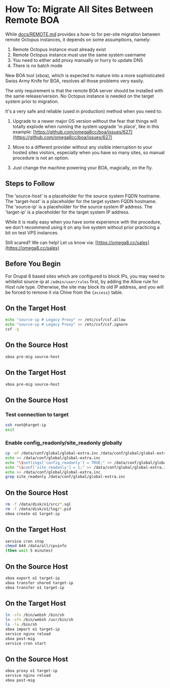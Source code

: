 # How To: Migrate All Sites Between Remote BOA

While [docs/REMOTE.md](https://github.com/omega8cc/boa/tree/5.x-dev/docs/REMOTE.md) provides a how-to for per-site migration between remote Octopus instances, it depends on some assumptions, namely:

1. Remote Octopus instance must already exist
2. Remote Octopus instance must use the same system username
3. You need to either add proxy manually or hurry to update DNS
4. There is no batch mode

New BOA tool (xboa), which is expected to mature into a more sophisticated Swiss Army Knife for BOA, resolves all those problems very easily.

The only requirement is that the remote BOA server should be installed with the same release/version. No Octopus instance is needed on the target system prior to migration.

It's a very safe and reliable (used in production) method when you need to:

1. Upgrade to a newer major OS version without the fear that things will totally explode when running the system upgrade 'in place', like in this example:
   [https://github.com/omega8cc/boa/issues/627](https://github.com/omega8cc/boa/issues/627)

2. Move to a different provider without any visible interruption to your hosted sites visitors, especially when you have so many sites, so manual procedure is not an option.

3. Just change the machine powering your BOA, magically, on the fly.

## Steps to Follow

The 'source-host' is a placeholder for the source system FQDN hostname.
The 'target-host' is a placeholder for the target system FQDN hostname.
The 'source-ip' is a placeholder for the source system IP address.
The 'target-ip' is a placeholder for the target system IP address.

While it is really easy when you have some experience with the procedure, we don't recommend using it on any live system without prior practicing a bit on test VPS instances.

Still scared? We can help! Let us know via: [https://omega8.cc/sales](https://omega8.cc/sales)

## Before You Begin

For Drupal 6 based sites which are configured to block IPs, you may need to whitelist source-ip at `/admin/user/rules` first, by adding the Allow rule for Host rule type. Otherwise, the site may block its old IP address, and you will be forced to remove it via Chive from the `{access}` table.

## On the Target Host

```sh
echo "source-ip # Legacy Proxy" >> /etc/csf/csf.allow
echo "source-ip # Legacy Proxy" >> /etc/csf/csf.ignore
csf -q
```

## On the Source Host

```sh
xboa pre-mig source-host
```

## On the Target Host

```sh
xboa pre-mig source-host
```

## On the Source Host

### Test connection to target

```sh
ssh root@target-ip
exit
```

### Enable config_readonly/site_readonly globally

```sh
cp -af /data/conf/global/global-extra.inc /data/conf/global/global-extra.inc.bak
echo >> /data/conf/global/global-extra.inc
echo "\$settings['config_readonly'] = TRUE;" >> /data/conf/global/global-extra.inc
echo "\$conf['site_readonly'] = 1;" >> /data/conf/global/global-extra.inc
echo >> /data/conf/global/global-extra.inc
grep site_readonly /data/conf/global/global-extra.inc
```

## On the Source Host

```sh
rm -f /data/disk/o1/src/*.sql
rm -f /data/disk/o1/log/*.pid
xboa create o1 target-ip
```

## On the Target Host

```sh
service cron stop
chmod 644 /data/all/cpuinfo
(then wait 5 minutes)
```

## On the Source Host

```sh
xboa export o1 target-ip
xboa transfer shared target-ip
xboa transfer o1 target-ip
```

## On the Target Host

```sh
ln -sfn /bin/websh /bin/sh
ln -sfn /bin/websh /usr/bin/sh
ls -la /bin/sh
xboa import o1 target-ip
service nginx reload
xboa post-mig
service cron start
```

## On the Source Host

```sh
xboa proxy o1 target-ip
service nginx reload
xboa post-mig
```
